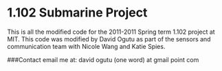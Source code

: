 1.102 Submarine Project
========================

This is all the modified code for the 2011-2011 Spring term 1.102 project at MIT. This code was modified by David Ogutu as part of the sensors and communication team with Nicole Wang and Katie Spies.

###Contact
email me at:
	 david ogutu (one word) at gmail point com
